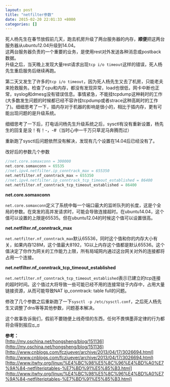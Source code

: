 ```yaml
---
layout: post
title: "netfilter参数"
date: 2015-02-20 22:01:33 +8000
categories: []
---
```

<!-- datetime: 2015-02-20 22:01:33 -->
<!-- more -->
死人杨先生在春节放假前几天，跑去机房升级了两台服务器的内存，**顺便**把这两台服务器从ubuntu12.04升级到14.04。  
这两台服务器负责的一个重要的业务，是使用rest对外发送各种消息或postback数据。  
升级之后，当天晚上发现大量rest请求出现`tcp i/o timeout`这样的错误，死人杨先生重启服务后继续再跑。

第二天又发生了许多的`tcp i/o
timeout`，因为死人杨先生又去了机房，只能老夫来抢救服务。检查了cpu和内存，都没有发现异常，load也很低，网卡中断也正常，syslog和dmesg没有错误信息。事情紧急，不能挂tcpdump这种耗时的工作(大多数发生问题的时候都已经不容许挂tcpdump或者strace这种高耗时的工作了)。细细思考了一下，插内存对于机器的影响是很小的，相比于插内存，更有可能出现问题的是升级系统。

细细思考了一下后，打电话问杨先生升级系统之后，sysctl有没有重新设置，杨先生的回复是没！有！-，-#（当时心中一千万只草泥马奔腾而过）

重新跑了sysctl后问题依然没有解决，发现有几个设置在14.04后已经没有了。  

改好后的参数几个参数  

```c
//net.core.somaxconn = 300000
net.core.somaxconn = 65535
//net.ipv4.netfilter.ip_conntrack_max = 655350
net.netfilter.nf_conntrack_max = 655350
//net.ipv4.netfilter.ip_conntrack_tcp_timeout_established = 86400
net.netfilter.nf_conntrack_tcp_timeout_established = 86400
```

**net.core.somaxconn**  

`net.core.somaxconn`定义了系统中每一个端口最大的监听队列的长度，这是个全局的参数。在突发的高并发请求时，可能会导致连接超时。在ubuntu14.04，这个值可以设置的上限是65535。但在ubuntu12.04的时候这个值可以设置很高。

**net.netfilter.nf\_conntrack\_max**  

`net.netfilter.nf_conntrack_max`默认65536，同时这个值和你的内存大小有关，如果内存128M，这个值最大8192，1G以上内存这个值都是默认65536。这个值决定了你作为网关的工作能力上限，所有局域网内通过这台网关对外的连接都将占用一个连接。

**net.netfilter.nf\_conntrack\_tcp\_timeout\_established**  

`net.netfilter.nf_conntrack_tcp_timeout_established`表示已建立的tcp连接的超时时间。这个值过大将导致一些可能已经不用的连接常驻于内存中，占用大量链接资源，从而可能导致NAT
ip_conntrack: table full的问题。

修改了几个参数之后重新跑了一下`sysctl -p /etc/sysctl.conf`，之后死人杨先生又调整了dns等等其他参数，问题基本解决。

这个故事告诉我们，假前不要随便上线奇怪的东西，任何不畏惧墨菲定律的行为都将会得到报应ಥ_ಥ

**参考：**  
[http://my.oschina.net/hongsheng/blog/151136](http://my.oschina.net/hongsheng/blog/151136)  
[http://www.cnblogs.com/fczjuever/archive/2013/04/17/3026694.html](http://www.cnblogs.com/fczjuever/archive/2013/04/17/3026694.html)
[http://www.itwhy.org/linux/%E4%BC%98%E5%8C%96%E4%BD%A0%E7%9A%84-netfilteriptables-%E7%BD%91%E5%85%B3.html](http://www.itwhy.org/linux/%E4%BC%98%E5%8C%96%E4%BD%A0%E7%9A%84-netfilteriptables-%E7%BD%91%E5%85%B3.html)
